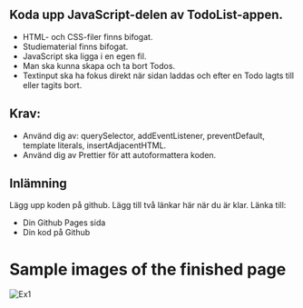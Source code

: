 ## Koda upp JavaScript-delen av TodoList-appen.
- HTML- och CSS-filer finns bifogat.
- Studiematerial finns bifogat.
- JavaScript ska ligga i en egen fil.
- Man ska kunna skapa och ta bort Todos.
- Textinput ska ha fokus direkt när sidan laddas och efter en Todo lagts till eller tagits bort.

## Krav:
- Använd dig av: querySelector, addEventListener, preventDefault, template literals, insertAdjacentHTML.
- Använd dig av Prettier för att autoformattera koden.

## Inlämning
Lägg upp koden på github.
Lägg till två länkar här när du är klar. Länka till:
- Din Github Pages sida
- Din kod på Github

# Sample images of the finished page

![Ex1](https://user-images.githubusercontent.com/70634183/132075290-650b145e-7194-4af2-91f3-fe49475f78da.jpg)


